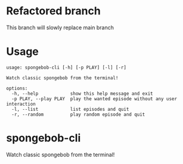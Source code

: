 # Refactored branch
This branch will slowly replace main branch

# Usage
```
usage: spongebob-cli [-h] [-p PLAY] [-l] [-r]

Watch classic spongebob from the terminal!

options:
  -h, --help            show this help message and exit
  -p PLAY, --play PLAY  play the wanted episode without any user interaction
  -l, --list            list episodes and quit
  -r, --random          play random episode and quit
 ```

# spongebob-cli
Watch classic spongebob from the terminal!

